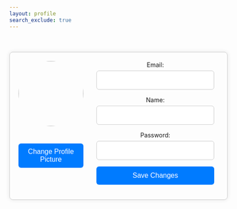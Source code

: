 ```yaml
---
layout: profile
search_exclude: true
--- 
```


<script>
    window.onload = function () {
        fetchUserData();
    };

    function fetchUserData() {
        var requestOptions = {
        method: 'GET',
        mode: 'cors',
        cache: 'default',
        credentials: 'include',
        };

        // LOCAL TESTING
        fetch("https://codemaxxers.stu.nighthawkcodingsociety.com/api/person/jwt", requestOptions)
        // fetch("https://codemaxxers.stu.nighthawkcodingsociety.com/api/person/jwt", requestOptions)
        .then(response => {
                if (!response.ok) {
                    const errorMsg = 'Login error: ' + response.status;
                    console.log(errorMsg);

                        switch (response.status) {
                            case 401:
                                alert("Please log into or make an account");
                                window.location.href = "login";
                                break;
                            case 403:
                                alert("Access forbidden. You do not have permission to access this resource.");
                                break;
                            case 404:
                                alert("User not found. Please check your credentials.");
                                break;
                            // Add more cases for other status codes as needed
                            default:
                                alert("Login failed. Please try again later.");
                        }

                        return Promise.reject('Login failed');
                    }
                    return response.json();
                    // Success!!!
                })
            .then(data => {
                console.log(data);
                document.getElementById('profile-picture').src = "https://codemaxxers.github.io/codemaxxerFrontend/images/profilePics/"+ data.profilePicInt + ".png";;
                document.getElementById('profile-name').innerText = data.name;
                document.getElementById('email').placeholder = data.email;
                document.getElementById('name').placeholder = data.name;
                document.getElementById('id').innerText = data.id;
            })
        .then(data => {
            console.log(data);
            document.getElementById('profile-picture').src = "https://codemaxxers.github.io/codemaxxerFrontend/images/profilePics/"+ data.profilePicInt + ".png";;
            document.getElementById('profile-name').innerText = data.name;
            document.getElementById('email').placeholder = data.email;
            document.getElementById('name').placeholder = data.name;
            console.log(data.id);
            document.getElementById('id').innerText = data.id;
            })
        .catch(error => console.log('error', error));
    }

    document.addEventListener('DOMContentLoaded', function() {
        document.getElementById('profilePicChangeButton').addEventListener('click', function() {
            document.getElementById('popup-modal').style.display = 'block';
        });

        document.getElementsByClassName('close')[0].addEventListener('click', function() {
            document.getElementById('popup-modal').style.display = 'none';
        });
    });

    let selectedImageNumber = 1;

    function selectedProfPic(imageNum) {
        selectedImageNumber = imageNum;
        console.log(selectedImageNumber)
        document.getElementById("profPic" + imageNum).style.border = "4px solid #007bff";
        for (var i = 1; i < 7; i++) {
            if (i != imageNum) {
                document.getElementById("profPic" + i).style.border = "none";
            }
        }
    }

    function postRequestProfPic(selectedImageNumber) {
        var myHeaders = new Headers();

        var requestOptions = {
        method: 'POST',
        headers: myHeaders,
        redirect: 'follow',
        credentials: 'include'
        };

        // LOCAL TESTING
        fetch("https://codemaxxers.stu.nighthawkcodingsociety.com/api/person/changeProfilePic?profilePicInt=" + selectedImageNumber, requestOptions)
        // fetch("https://codemaxxers.stu.nighthawkcodingsociety.com/api/person/changeProfilePic?profilePicInt=" + selectedImageNumber, requestOptions)
        .then(response => {
            if (response.ok) {
                // If the response is successful, reload the window
                window.location.reload();
            } else {
                // Handle error cases
                return response.text();
            }
        })
            .then(result => console.log(result))
            .catch(error => console.log('error', error));

        }


        function updateUserProfile(data) {
            // Extracting form data
            const formData = new FormData(data);
            const name = formData.get('name');
            const email = formData.get('email');
            const id = document.getElementById('id').innerHTML;

            // Constructing the request body
            const requestBody = {
            name: name,
            email: email
            };
            console.log(requestBody);
            // Making the POST request LOCAL TESTING
            // fetch(`https://codemaxxers.stu.nighthawkcodingsociety.com/api/person/updatePerson/${id}`, {
            fetch(`https://codemaxxers.stu.nighthawkcodingsociety.com/api/person/updatePerson/${id}`, {
            method: 'POST',
            headers: {
                'Content-Type': 'application/json'
            },
            body: JSON.stringify(requestBody)
            })
            .then(response => {
            if (!response.ok) {
                throw new Error('Failed to update profile');
            }
            // SHOULD Redirect to the reading page after successful update BUT only if I fix email not updating
            //signout();
            })
            .catch(error => {
                console.error('Error updating profile:', error);
            });
        }



  function signout() {
    var requestOptions = {
      method: 'POST',
      redirect: 'follow',
      credentials: 'include'
    };

    // LOCAL TESTING
    fetch("https://codemaxxers.stu.nighthawkcodingsociety.com/signout", requestOptions)
    // fetch("https://codemaxxers.stu.nighthawkcodingsociety.com/signout", requestOptions)
      .then(response => response.text())
      .then(result => {
            console.log(result);
            //window.location.href = "login";
        })
      .catch(error => console.log('error', error));
  }

</script>

<div id="profile-container">
  <div id="profile-info">
    <img id="profile-picture" src="">
    <h1 id="profile-name"></h1> 
    <!-- <h1 id="id"></h1>  -->
    <button id="profilePicChangeButton">Change Profile Picture</button>
  </div>
  <div id="profile-form">
    <form onsubmit="event.preventDefault(); updateUserProfile(this);">
      <label for="email">Email:</label>
      <input type="email" id="email" name="email">
      <label for="name">Name:</label>
      <input type="text" id="name" name="name">
      <label for="password">Password:</label>
      <input type="password" id="password" name="password">
      <button type="submit">Save Changes</button>
    </form>
  </div>
</div>

<div id="popup-modal" class="modal">
  <div class="modal-content">
    <span class="close">&times;</span>
    <!-- <h2>Upload Profile Picture</h2> -->
    <!-- <input type="file" id="profile-picture-upload" accept=".png, .jpg, .jpeg"> -->
    <div class="profilePicturesShown">
        <img id="profPic1" src="https://codemaxxers.github.io/codemaxxerFrontend/images/profilePics/1.png" onclick="selectedProfPic(1)">
        <img id="profPic2" src="https://codemaxxers.github.io/codemaxxerFrontend/images/profilePics/2.png" onclick="selectedProfPic(2)">
        <img id="profPic3" src="https://codemaxxers.github.io/codemaxxerFrontend/images/profilePics/3.png" onclick="selectedProfPic(3)">
        <img id="profPic4" src="https://codemaxxers.github.io/codemaxxerFrontend/images/profilePics/4.png" onclick="selectedProfPic(4)">
        <img id="profPic5" src="https://codemaxxers.github.io/codemaxxerFrontend/images/profilePics/5.png" onclick="selectedProfPic(5)">
        <img id="profPic6" src="https://codemaxxers.github.io/codemaxxerFrontend/images/profilePics/6.png" onclick="selectedProfPic(6)">
    </div>
    <button id="select-button" onclick="postRequestProfPic(selectedImageNumber)" >Select</button>
  </div>
</div>

<style>
    .profilePicturesShown {
        display: flex;
        justify-content: space-between;
        align-items: center;
        margin: 20px auto;
        padding: 20px;
        max-width: 800px; /* Adjust as needed */
        border: 1px solid #ccc;
        border-radius: 8px;
        box-shadow: 0 0 10px rgba(0, 0, 0, 0.1);
    }
    #profPic1,
    #profPic2,
    #profPic3,
    #profPic4,
    #profPic5,
    #profPic6 {
        width: 100px;
        height: 100px;
        border-radius: 15%;
        object-fit: cover;
        margin-bottom: 20px;
    }

    #profile-container {
        display: flex;
        justify-content: space-between;
        align-items: flex-start; /* Align items to the top */
        margin: 50px auto;
        padding: 20px;
        max-width: 800px; /* Adjust as needed */
        border: 1px solid #ccc;
        border-radius: 8px;
        box-shadow: 0 0 10px rgba(0, 0, 0, 0.1);
    }

    #profile-info {
        flex: 1;
        margin-right: 20px; /* Add space between profile info and form */
        display: flex;
        flex-direction: column;
        align-items: center; /* Center items horizontally */
    }

    #profile-picture {
        width: 150px;
        height: 150px;
        border-radius: 50%;
        object-fit: cover;
        margin-bottom: 20px;
    }

    #profile-name {
        margin: 0;
        font-size: 24px;
        text-align: center;
    }

    #profile-form {
        flex: 2; /* Adjust the width of the form section */
    }

    #profile-form form {
        display: flex;
        flex-direction: column;
        align-items: center;
        width: 100%;
    }

    #profile-form label {
        margin-bottom: 5px;
    }

    #profile-form input {
        width: calc(100% - 20px);
        padding: 12px;
        margin-bottom: 15px;
        border: 1px solid #ccc;
        border-radius: 6px;
        font-size: 16px;
    }

    #profile-form button {
        width: calc(100% - 20px);
        padding: 12px;
        background-color: #007bff;
        color: #fff;
        border: none;
        border-radius: 6px;
        font-size: 16px;
        cursor: pointer;
        transition: background-color 0.3s ease;
    }

    #profile-form button:hover {
        background-color: #0056b3;
    }

    .page-content {
        margin-left: 270px;
    }

    #profilePicChangeButton {
        margin-top: 20px;
        padding: 10px;
        background-color: #007bff;
        color: #fff;
        border: none;
        border-radius: 6px;
        font-size: 16px;
        cursor: pointer;
        transition: background-color 0.3s ease;
    }

    #profilePicChangeButton:hover {
        background-color: #0056b3;
    }

    .modal {
        display: none; 
        position: fixed; 
        z-index: 1; 
        left: 0;
        top: 0;
        width: 100%; 
        height: 100%; 
        overflow: auto; 
        background-color: rgba(0,0,0,0.6);
    }

    .modal-content {
        background-color: #e9e8ed;
        margin: 15% auto; 
        padding: 20px;
        border: 1px solid #888;
        width: 80%; 
        border-radius: 8px;
    }

    .close {
        color: #aaa;
        float: right;
        font-size: 28px;
        font-weight: bold;
    }

    .close:hover,
        .close:focus {
        color: black;
        text-decoration: none;
        cursor: pointer;
    }

    #select-button {
        margin-top: 20px;
        padding: 10px;
        background-color: #007bff;
        color: #fff;
        border: none;
        border-radius: 6px;
        font-size: 16px;
        cursor: pointer;
        transition: background-color 0.3s ease;
        margin-left: 45%;
        width: 10%; 
    }

    #select-button:hover {
        background-color: #0056b3;
    }

    .account-card {
        width: 300px; /* Adjust width as needed */
        padding: 20px;
        background-color: #E5E4E2;
        border-radius: 10px;
        margin-left: 80%; /* Adjust margin to match sidebar width */
        text-align: center;
        margin-bottom: 20px; /* Adjust bottom margin as needed */
        position: absolute;
        background: linear-gradient(90deg, rgba(2,0,36,1) 0%, rgba(230,151,8,1) 0%, rgba(255,0,0,1) 100%);
    }

</style>